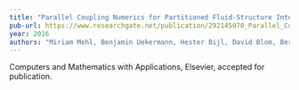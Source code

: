 ```yaml
---
title: "Parallel Coupling Numerics for Partitioned Fluid-Structure Interaction Simulations"
pub-url: https://www.researchgate.net/publication/292145070_Parallel_Coupling_Numerics_for_Partitioned_Fluid-Structure_Interaction_Simulations 
year: 2016
authors: "Miriam Mehl, Benjamin Uekermann, Hester Bijl, David Blom, Bernhard Gatzhammer, Alexander van Zuijlen"
---
```

Computers and Mathematics with Applications, Elsevier, accepted for publication.
